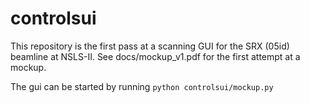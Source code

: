 controlsui
==========

This repository is the first pass at a scanning GUI for the SRX (05id) 
beamline at NSLS-II.  See docs/mockup_v1.pdf for the first attempt at a mockup.

The gui can be started by running `python controlsui/mockup.py`
